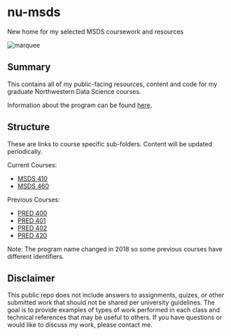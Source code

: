 # nu-msds

New home for my selected MSDS coursework and resources

![marquee](https://s3-us-west-2.amazonaws.com/andrewdavidknight.com/images/NU_DataScience_marquee.PNG)

## Summary

This contains all of my public-facing resources, content and code for my graduate Northwestern Data Science courses.

Information about the program can be found [here](https://sps.northwestern.edu/masters/data-science/).

## Structure

These are links to course specific sub-folders. Content will be updated periodically.

Current Courses:

* [MSDS 410](https://github.com/knightman/nu-msds/tree/master/410)
* [MSDS 460](https://github.com/knightman/nu-msds/tree/master/460)

Previous Courses:

* [PRED 400](https://github.com/knightman/predict-400)
* [PRED 401](https://github.com/knightman/nu-msds/tree/master/401)
* [PRED 402](https://github.com/knightman/nu-msds/tree/master/402)
* [PRED 420](https://github.com/knightman/nu-msds/tree/master/420)

Note: The program name changed in 2018 so some previous courses have different identifiers.

## Disclaimer

This public repo does not include answers to assignments, quizes, or other submitted work that should not be shared per university guidelines. The goal is to provide examples of types of work performed in each class and technical references that may be useful to others. If you have questions or would like to discuss my work, please contact me.
